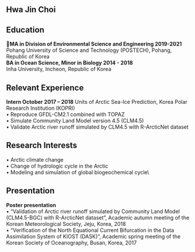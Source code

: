 ## Hwa Jin Choi

## Education
:school:**MA in Division of Environmental Science and Engineering    2019-2021**\
Pohang University of Science and Technology (POSTECH), Pohang, Republic of Korea\
**BA in Ocean Science, Minor in Biology                      2014 - 2018**\
Inha University, Incheon, Republic of Korea

## Relevant Experience
**Intern                                            October 2017 – 2018**
Units of Arctic Sea-Ice Prediction, Korea Polar Research Institution (KOPRI)\
•	Reproduce GFDL-CM2.1 combined with TOPAZ\
•	Simulate Community Land Model version 4.5 (CLM4.5)\
•	Validate Arctic river runoff simulated by CLM4.5 with R-ArcticNet dataset

## Research Interests
•	Arctic climate change\
•	Change of hydrologic cycle in the Arctic\
•	Modeling and simulation of global biogeochemical cycle\

## Presentation
**Poster presentation**\
•	“Validation of Arctic river runoff simulated by Community Land Model (CLM4.5-BGC) with R-ArcticNet dataset”, Academic autumn meeting of the Korean Meteorological Society, Jeju, Korea, 2018\
•	“Verification of the North Equational Current Bifurcation in the Data Assimilation System of KIOST (DASK)”, Academic spring meeting of the Korean Society of Oceanography, Busan, Korea, 2017
